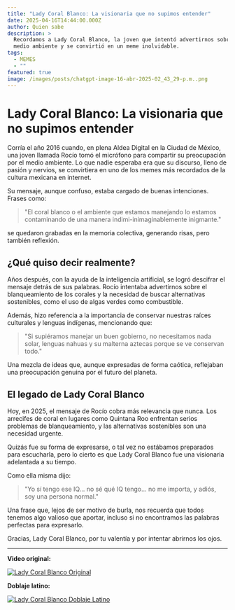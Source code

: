 ```yaml
---
title: "Lady Coral Blanco: La visionaria que no supimos entender"
date: 2025-04-16T14:44:00.000Z
author: Quien sabe
description: >
  Recordamos a Lady Coral Blanco, la joven que intentó advertirnos sobre el
  medio ambiente y se convirtió en un meme inolvidable.
tags:
  - MEMES
  - ""
featured: true
image: /images/posts/chatgpt-image-16-abr-2025-02_43_29-p.m..png
---
```

# Lady Coral Blanco: La visionaria que no supimos entender

Corría el año 2016 cuando, en plena Aldea Digital en la Ciudad de México, una joven llamada Rocío tomó el micrófono para compartir su preocupación por el medio ambiente. Lo que nadie esperaba era que su discurso, lleno de pasión y nervios, se convirtiera en uno de los memes más recordados de la cultura mexicana en internet.

Su mensaje, aunque confuso, estaba cargado de buenas intenciones. Frases como:

> "El coral blanco o el ambiente que estamos manejando lo estamos contaminando de una manera indimi-inimaginablemente inigmante."

se quedaron grabadas en la memoria colectiva, generando risas, pero también reflexión.

## ¿Qué quiso decir realmente?

Años después, con la ayuda de la inteligencia artificial, se logró descifrar el mensaje detrás de sus palabras. Rocío intentaba advertirnos sobre el blanqueamiento de los corales y la necesidad de buscar alternativas sostenibles, como el uso de algas verdes como combustible.

Además, hizo referencia a la importancia de conservar nuestras raíces culturales y lenguas indígenas, mencionando que:

> "Si supiéramos manejar un buen gobierno, no necesitamos nada solar, lenguas nahuas y su malterna aztecas porque se ve conservan todo."

Una mezcla de ideas que, aunque expresadas de forma caótica, reflejaban una preocupación genuina por el futuro del planeta.

## El legado de Lady Coral Blanco

Hoy, en 2025, el mensaje de Rocío cobra más relevancia que nunca. Los arrecifes de coral en lugares como Quintana Roo enfrentan serios problemas de blanqueamiento, y las alternativas sostenibles son una necesidad urgente.

Quizás fue su forma de expresarse, o tal vez no estábamos preparados para escucharla, pero lo cierto es que Lady Coral Blanco fue una visionaria adelantada a su tiempo.

Como ella misma dijo:

> "Yo sí tengo ese IQ... no sé qué IQ tengo... no me importa, y adiós, soy una persona normal."

Una frase que, lejos de ser motivo de burla, nos recuerda que todos tenemos algo valioso que aportar, incluso si no encontramos las palabras perfectas para expresarlo.

Gracias, Lady Coral Blanco, por tu valentía y por intentar abrirnos los ojos.

---

**Video original:**

[![Lady Coral Blanco Original](https://img.youtube.com/vi/wURuIPF36gw/0.jpg)](https://www.youtube.com/watch?v=wURuIPF36gw)

**Doblaje latino:**

[![Lady Coral Blanco Doblaje Latino](https://img.youtube.com/vi/mWk-P62P6eM/0.jpg)](https://www.youtube.com/watch?v=mWk-P62P6eM)
